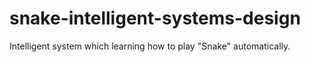 # snake-intelligent-systems-design
Intelligent system which learning how to play "Snake" automatically.
